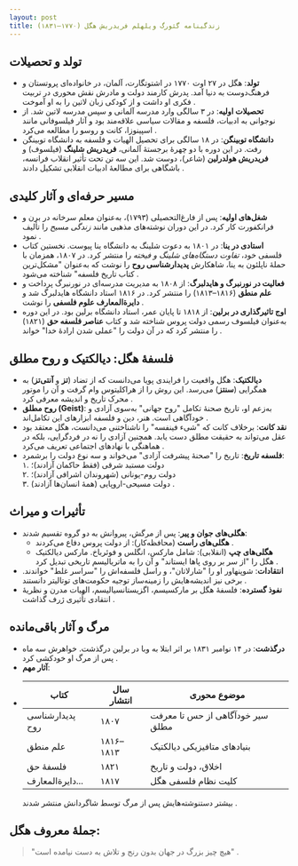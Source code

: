 ```yaml
---
layout: post
title: زندگینامه گئورگ ویلهلم فریدریش هگل (۱۷۷۰–۱۸۳۱)
---
```


## تولد و تحصیلات
- **تولد**: هگل در ۲۷ اوت ۱۷۷۰ در اشتوتگارت، آلمان، در خانواده‌ای پروتستان و فرهنگ‌دوست به دنیا آمد. پدرش کارمند دولت و مادرش نقش محوری در تربیت فکری او داشت و از کودکی زبان لاتین را به او آموخت .
- **تحصیلات اولیه**: در ۳ سالگی وارد مدرسه آلمانی و سپس مدرسه لاتین شد. از نوجوانی به ادبیات، فلسفه و مقالات سیاسی علاقه‌مند بود و آثار فیلسوفانی مانند اسپینوزا، کانت و روسو را مطالعه می‌کرد .
- **دانشگاه توبینگن**: در ۱۸ سالگی برای تحصیل الهیات و فلسفه به دانشگاه توبینگن رفت. در این دوره با دو چهرهٔ برجستهٔ آلمانی، **فریدریش شلینگ** (فیلسوف) و **فریدریش هولدرلین** (شاعر)، دوست شد. این سه تن تحت تأثیر انقلاب فرانسه، باشگاهی برای مطالعهٔ ادبیات انقلابی تشکیل دادند .

## مسیر حرفه‌ای و آثار کلیدی
- **شغل‌های اولیه**: پس از فارغ‌التحصیلی (۱۷۹۳)، به‌عنوان معلم سرخانه در برن و فرانکفورت کار کرد. در این دوران نوشته‌های مذهبی مانند *زندگی مسیح* را تألیف نمود .
- **استادی در ینا**: در ۱۸۰۱ به دعوت شلینگ به دانشگاه ینا پیوست. نخستین کتاب فلسفی خود، *تفاوت دستگاه‌های شلینگ و فیخته* را منتشر کرد. در ۱۸۰۷، همزمان با حملهٔ ناپلئون به ینا، شاهکارش **پدیدارشناسی روح** را نوشت که به‌عنوان "مشکل‌ترین کتاب تاریخ فلسفه" شناخته می‌شود .
- **فعالیت در نورنبرگ و هایدلبرگ**: از ۱۸۰۸ به مدیریت مدرسه‌ای در نورنبرگ پرداخت و **علم منطق** (۱۸۱۶–۱۸۱۳) را منتشر کرد. در ۱۸۱۶ استاد دانشگاه هایدلبرگ شد و **دایرةالمعارف علوم فلسفی** را نوشت .
- **اوج تاثیرگذاری در برلین**: از ۱۸۱۸ تا پایان عمر، استاد دانشگاه برلین بود. در این دوره به‌عنوان فیلسوف رسمی دولت پروس شناخته شد و کتاب **عناصر فلسفه حق** (۱۸۲۱) را منتشر کرد که در آن دولت را "عملی شدن ارادهٔ خدا" خواند .

## فلسفهٔ هگل: دیالکتیک و روح مطلق
- **دیالکتیک**: هگل واقعیت را فرایندی پویا می‌دانست که از تضاد (**تز** و **آنتی‌تز**) به همگرایی (**سنتز**) می‌رسد. این روش را از هراکلیتوس وام گرفت و آن را موتور محرک تاریخ و اندیشه معرفی کرد .
- **روح مطلق (Geist)**: به‌زعم او، تاریخ صحنهٔ تکامل "روح جهانی" به‌سوی آزادی و خودآگاهی است. هنر، دین و فلسفه ابزارهای این تکامل‌اند .
- **نقد کانت**: برخلاف کانت که "شیء فینفسه" را ناشناختنی می‌دانست، هگل معتقد بود عقل می‌تواند به حقیقت مطلق دست یابد. همچنین آزادی را نه در فردگرایی، بلکه در هماهنگی با نهادهای اجتماعی تعریف می‌کرد .
- **فلسفه تاریخ**: تاریخ را "صحنهٔ پیشرفت آزادی" می‌خواند و سه نوع دولت را برشمرد:  
  ۱. دولت مستبد شرقی (فقط حاکمان آزادند)؛  
  ۲. دولت روم-یونانی (شهروندان اشرافی آزادند)؛  
  ۳. دولت مسیحی-اروپایی (همهٔ انسان‌ها آزادند) .

## تأثیرات و میراث
- **هگلی‌های جوان و پیر**: پس از مرگش، پیروانش به دو گروه تقسیم شدند:  
  - **هگلی‌های راست** (محافظه‌کار): از دولت پروس دفاع می‌کردند .  
  - **هگلی‌های چپ** (انقلابی): شامل مارکس، انگلس و فوئرباخ. مارکس دیالکتیک هگل را "از سر بر روی پاها ایستاند" و آن را به ماتریالیسم تاریخی تبدیل کرد .
- **انتقادات**: شوپنهاور او را "شارلاتان"، و راسل فلسفه‌اش را "سراسر غلط" خواندند. برخی نیز اندیشه‌هایش را زمینه‌ساز توجیه حکومت‌های توتالیتر دانستند .
- **نفوذ گسترده**: فلسفهٔ هگل بر مارکسیسم، اگزیستانسیالیسم، الهیات مدرن و نظریهٔ انتقادی تأثیری ژرف گذاشت .

## مرگ و آثار باقی‌مانده
- **درگذشت**: در ۱۴ نوامبر ۱۸۳۱ بر اثر ابتلا به وبا در برلین درگذشت. خواهرش سه ماه پس از مرگ او خودکشی کرد .
- **آثار مهم**:
- 
  | کتاب               | سال انتشار | موضوع محوری                     |  
  |--------------------|------------|----------------------------------|  
  | پدیدارشناسی روح   | ۱۸۰۷       | سیر خودآگاهی از حس تا معرفت مطلق |  
  | علم منطق          | ۱۸۱۶–۱۸۱۳  | بنیادهای متافیزیکی دیالکتیک     |  
  | فلسفهٔ حق         | ۱۸۲۱       | اخلاق، دولت و تاریخ             |  
  | دایرةالمعارف...  | ۱۸۱۷       | کلیت نظام فلسفی هگل             |  
  بیشتر دستنوشته‌هایش پس از مرگ توسط شاگردانش منتشر شدند .

## جملهٔ معروف هگل:
> "هیچ چیز بزرگ در جهان بدون رنج و تلاش به دست نیامده است" .
